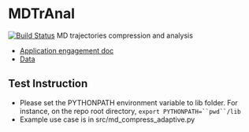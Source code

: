
# MDTrAnal
[![Build Status](https://travis-ci.org/CODARcode/MDTrAnal.svg?branch=master)](https://travis-ci.org/CODARcode/MDTrAnal) 
MD trajectories compression and analysis
* [Application engagement doc ](https://confluence.exascaleproject.org/download/attachments/24187396/Data%20reduction%20for%20the%20NWChemEx%20project5.docx?version=1&modificationDate=1490915182000&api=v2)
* [Data](https://goo.gl/8yX8rM)

## Test Instruction
* Please set the PYTHONPATH environment variable to lib folder. For instance, on the repo root directory, `export PYTHONPATH=``pwd``/lib`
* Example use case is in src/md_compress_adaptive.py
